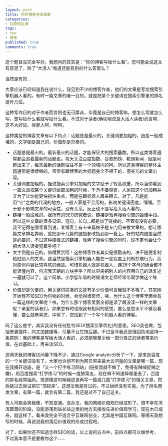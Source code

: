 ```yaml
---
layout: post
title: 你的博客写给谁看
categories:
- 互联网乱弹
tags:
- seo
- 博客
published: true
comments: true
---
```

这个题目没完全写对，我想问的其实是：“你的博客写给什么看”。您可能会说这太有意思了，除了“大活人”难道还能有别的什么答案么？

当然是有的...

大家应该已经知道我在说什么，我见到不少的博客作者，他们的文章是写给搜索引擎机器人看的。有时一篇文章的唯一目的，就是把某个关键词在搜索引擎里的排名提升几位。

这种写作目的对于作者而言倒也无可厚非，毕竟是自己的博客嘛，想怎么写就怎么写，想写给什么看就写给什么看。不过对于读者(确切地说是大活人读者)而言嘛...这不大好说。得罪人阿，呵呵。

这种类型的博客文章有以下特点：话题总是最火的，关键词要加粗的，链接一般成堆的，文字倒是自己的，价值却是欠奉的。

- 话题总是最火的。最新最火的话题，才能保证大的搜索基数。所以这类博客通常都会追着最新的话题走。每天关注百度指数、谷歌热榜、艳照新闻...但是问题出来了，每天最新的话题往往不是一个领域内的阿。所以这类博客的整体主题通常是很缥缈的，常常有跟博客的大标题完全不相干的，很突兀的文章出现。
- 关键词要加粗的。据说搜索引擎对加粗的文字赋予了较高权重，所以当你看到一篇文章把某个关键词全部加粗的时候，千万不要惊奇，人家把这个词加粗并非为了让你能更快抓住重点，而是在跟机器人眉来眼去。对了，凡是能用“它”之类的代词的地方，一般人家是不会用的，影响关键词密度，嘿嘿。至于影不影响文章的可读性，没有关系，反正也不是写给大活人看的。
- 链接一般成堆的。据所有的SEO研究者说，链接是戏弄搜索引擎的最佳手段。所以这些文章的很多词语，短句，长句...都是加了链接的，不管有没有必要。我不记得在哪里看到说，某博客上有十来篇帖子是专门用来推文章的，想让哪篇文章排名靠前，就把那十几篇的链接都改指到那一篇上。好的站内链接当然是必要的，不过这种硬推式的链接，戏弄了搜索引擎的同时，说不定也会让个把大活人读者犯晕乎吧？
- 文字倒是自己的。值得赞赏阿！这些博客作者其实是很勤奋的，决不随便复制粘贴别人的文章。这当然是搜索引擎机器人能在一定程度上判断抄袭行为，而对原创内容比较喜欢的缘故。可惜机器人就是机器人，连26个字母的组合都不能读懂内容，何况我天朝的方块字乎？所以只需把别人的内容用自己的话复述一遍就可以了，这个简单。小学低年级的时候语文老师经常带同学做这个练习。
- 价值却是欠奉的。用关键词拼凑的文章有多少价值可言我就不多嘴了。其实刚开始我不知SEO为何物的时候，会觉得很奇怪，咦，为什么这个博客里面会有一篇这样的文章呢？咦，为什么那个博客里面全都是读了跟没读一样的文章呢？亲爱的读者们，如果您有时也跟我有相同的感觉，要么是您水平不够没看懂，要么就恭喜您，中奖了，您找到了一个写个机器人看的博客。

码了这么些字，其实我没有任何批判SEO(搜索引擎优化)的意思。SEO我也做，包括安装插件，内文加链接等，尽量不让它拖后腿。不过至今我还是很固执地坚持一条原则：我的博客是写给大活人看的，必须能够至少给一部分真正的读者带来价值。在此基础上，再来谈SEO。

这两天我的博客访问量下降不少，通过Google analytic分析了一下，是来自百度的一个关键词没有了。大家也许想不到为网贝带来最大访问量的文章是哪一篇，现在我揭开谜底，是「又一个打字练习网站」(链接我就不做了，免得有贼喊捉贼之嫌)，用百度搜索“打字练习”的时候一度排第五，现在嘛不知道掉哪里去了，百度的排名经常抽风。按道理这时候我应该再写一篇或几篇“打字练习”的相关文章，然后链过去尝试把它“顶起来”。这想法我是有过的，不过始终没有实施，为了排名而发文章，有第一篇，就会有第二篇，我还是过不了自己这关。

有人可能会笑我傻，不知变通。没办法，我的网络价值观已经成形了。很不幸在浑浑噩噩的阶段，没能游荡到站长站之类的地方去接收先进价值观学习，现在木已成舟，就这样了。看来我完全不适合乎互联网创业，尤其是中国互联网。等哪天我想写的时候，再说说我的落后价值观的形成过程吧。

对了，如果你还不知道怎样SEO的话，以上说的五点中，前四点都可以做参考，不过我本意不是要教你这个......
